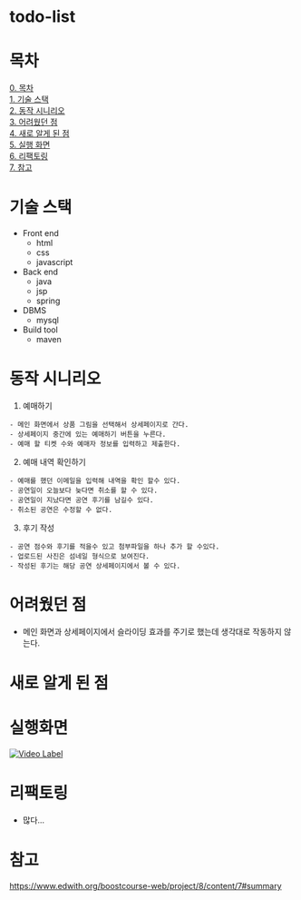 # todo-list

# 목차
  [0. 목차](#목차)  
  [1. 기술 스택](#기술-스택)  
  [2. 동작 시니리오](#동작-시니리오)  
  [3. 어려웠던 점](#어려웠던-점)  
  [4. 새로 알게 된 점](#새로-알게-된-점)  
  [5. 실행 화면](#실행화면)  
  [6. 리팩토링](#리팩토링)  
  [7. 참고](#참고)  

# 기술 스택
  - Front end
    - html
    - css
    - javascript
  - Back end
    - java
    - jsp
    - spring
  - DBMS
    - mysql
  - Build tool
    - maven

# 동작 시니리오
  1. 예매하기  
  
    - 메인 화면에서 상품 그림을 선택해서 상세페이지로 간다.  
    - 상세페이지 중간에 있는 예매하기 버튼을 누른다.  
    - 예매 할 티켓 수와 예매자 정보를 입력하고 제출한다.  
  2. 예매 내역 확인하기

    - 예매를 했던 이메일을 입력해 내역을 확인 할수 있다.
    - 공연일이 오늘보다 늦다면 취소를 할 수 있다.
    - 공연일이 지났다면 공연 후기를 남길수 있다.
    - 취소된 공연은 수정할 수 없다.
  3. 후기 작성
  
    - 공연 점수와 후기를 적을수 있고 첨부파일을 하나 추가 할 수있다.
    - 업로드된 사진은 섬네일 형식으로 보여진다.
    - 작성된 후기는 해당 공연 상세페이지에서 볼 수 있다.

    
# 어려웠던 점
  - 메인 화면과 상세페이지에서 슬라이딩 효과를 주기로 했는데 생각대로 작동하지 않는다.

# 새로 알게 된 점


# 실행화면
[![Video Label](https://img.youtube.com/vi/kHFgIQeTA0c/0.jpg)](https://youtu.be/kHFgIQeTA0c)
# 리팩토링
  - 많다...
# 참고
https://www.edwith.org/boostcourse-web/project/8/content/7#summary
